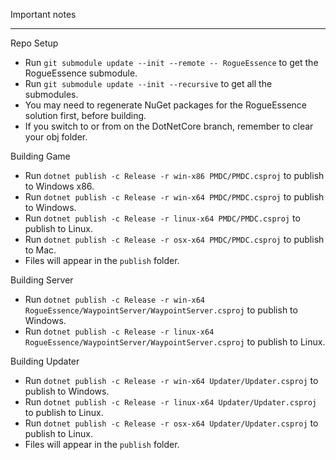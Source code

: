 Important notes

---

Repo Setup
* Run `git submodule update --init --remote -- RogueEssence` to get the RogueEssence submodule.
* Run `git submodule update --init --recursive` to get all the submodules.
* You may need to regenerate NuGet packages for the RogueEssence solution first, before building.
* If you switch to or from on the DotNetCore branch, remember to clear your obj folder.

Building Game
* Run `dotnet publish -c Release -r win-x86 PMDC/PMDC.csproj` to publish to Windows x86.
* Run `dotnet publish -c Release -r win-x64 PMDC/PMDC.csproj` to publish to Windows.
* Run `dotnet publish -c Release -r linux-x64 PMDC/PMDC.csproj` to publish to Linux.
* Run `dotnet publish -c Release -r osx-x64 PMDC/PMDC.csproj` to publish to Mac.
* Files will appear in the `publish` folder.

Building Server
* Run `dotnet publish -c Release -r win-x64 RogueEssence/WaypointServer/WaypointServer.csproj` to publish to Windows.
* Run `dotnet publish -c Release -r linux-x64 RogueEssence/WaypointServer/WaypointServer.csproj` to publish to Linux.

Building Updater
* Run `dotnet publish -c Release -r win-x64 Updater/Updater.csproj` to publish to Windows.
* Run `dotnet publish -c Release -r linux-x64 Updater/Updater.csproj` to publish to Linux.
* Run `dotnet publish -c Release -r osx-x64 Updater/Updater.csproj` to publish to Linux.
* Files will appear in the `publish` folder.